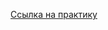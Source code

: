 [Ссылка на практику](http://new.bacs.cs.istu.ru/Monitor/AcmMonitor?contestId=140&showLeftMenu=True)

